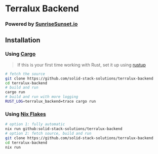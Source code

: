 # Terralux Backend
### Powered by [SunriseSunset.io](https://sunrisesunset.io)

## Installation

### Using [Cargo](https://doc.rust-lang.org/cargo/getting-started/installation.html)
> If this is your first time working with Rust, set it up using [rustup](https://rustup.rs)
```sh
# fetch the source
git clone https://github.com/solid-stack-solutions/terralux-backend
cd terralux-backend
# build and run
cargo run
# build and run with more logging
RUST_LOG=terralux_backend=trace cargo run
```
### Using [Nix Flakes](https://wiki.nixos.org/wiki/Flakes)
```sh
# option 1: fully automatic
nix run github:solid-stack-solutions/terralux-backend
# option 2: fetch source, build and run
git clone https://github.com/solid-stack-solutions/terralux-backend
cd terralux-backend
nix run
```
